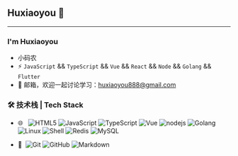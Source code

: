 ## Huxiaoyou 👋
---

### I'm Huxiaoyou

- 小码农
- ⚡ `JavaScript` && `TypeScript` && `Vue` && `React` && `Node` && `Golang` && `Flutter`
- 💬 邮箱，欢迎一起讨论学习：[huxiaoyou888@gmail.com](mailto:huxiaoyou888@gmail.com)



### 🛠 技术栈 | Tech Stack

- 🌐 &#160; ![HTML5](https://img.shields.io/badge/-HTML5-333333?style=flat&logo=HTML5)
![JavaScript](https://img.shields.io/badge/-JavaScript-333333?style=flat&logo=JavaScript)
![TypeScript](https://img.shields.io/badge/-TypeScript-333333?style=flat&logo=TypeScript)
![Vue](https://img.shields.io/badge/vue-3-green)
![nodejs](https://img.shields.io/badge/-node-333333?style=flat&logo=node)
![Golang](https://img.shields.io/badge/-go-333333?style=flat&logo=go)
![Linux](https://img.shields.io/badge/-Linux-333333?style=flat&logo=Linux&logoColor=FCC624)
![Shell](https://img.shields.io/badge/Bash-Shell-lightgrey)
![Redis](https://img.shields.io/badge/Redis-3-red)
![MySQL](https://img.shields.io/badge/-MySQL-333333?style=flat&logo=mysql)

- 🔧 &#160;![Git](https://img.shields.io/badge/-Git-333333?style=flat&logo=git)
![GitHub](https://img.shields.io/badge/-GitHub-333333?style=flat&logo=github)
![Markdown](https://img.shields.io/badge/-Markdown-333333?style=flat&logo=markdown)




<!-- ![Anurag's GitHub stats](https://github-readme-stats.vercel.app/api?username=MyJacking&show_icons=true&theme=onedark) -->
